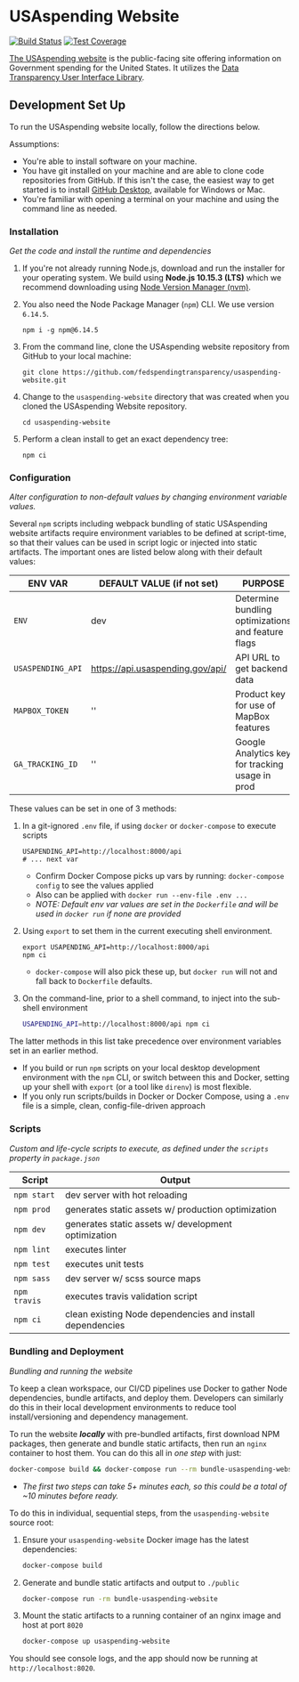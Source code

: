 # USAspending Website

[![Build Status](https://travis-ci.com/fedspendingtransparency/usaspending-website.svg?branch=dev)](https://travis-ci.com/fedspendingtransparency/usaspending-website) [![Test Coverage](https://codeclimate.com/github/fedspendingtransparency/usaspending-website/badges/coverage.svg)](https://codeclimate.com/github/fedspendingtransparency/usaspending-website/coverage)

[The USAspending website](https://www.usaspending.gov/) is the public-facing site offering information on Government spending for the United States. It utilizes the [Data Transparency User Interface Library](https://github.com/fedspendingtransparency/data-transparency-ui).

## Development Set Up
To run the USAspending website locally, follow the directions below.

Assumptions:

* You're able to install software on your machine.
* You have git installed on your machine and are able to clone code repositories from GitHub. If this isn't the case, the easiest way to get started is to install [GitHub Desktop](https://desktop.github.com/ "GitHub desktop"), available for Windows or Mac.
* You're familiar with opening a terminal on your machine and using the command line as needed.

### Installation
_Get the code and install the runtime and dependencies_

1. If you're not already running Node.js, download and run the installer for your operating system. We build using **Node.js 10.15.3 (LTS)** which we recommend downloading using [Node Version Manager (nvm)](https://github.com/nvm-sh/nvm).
2. You also need the Node Package Manager (`npm`) CLI. We use version `6.14.5`.

    ```shell
    npm i -g npm@6.14.5
    ```
3. From the command line, clone the USAspending website repository from GitHub to your local machine:

    ```shell
    git clone https://github.com/fedspendingtransparency/usaspending-website.git
    ```
4. Change to the `usaspending-website` directory that was created when you cloned the USAspending Website repository.

    ```shell
    cd usaspending-website
    ```

5. Perform a clean install to get an exact dependency tree:

    ```shell
    npm ci
    ```

### Configuration
_Alter configuration to non-default values by changing environment variable values._

Several `npm` scripts including webpack bundling of static USAspending website artifacts require environment variables to be defined at script-time, so that their values can be used in script logic or injected into static artifacts. The important ones are listed below along with their default values:

| ENV VAR           | DEFAULT VALUE (if not set)       | PURPOSE 
|-------------------|----------------------------------|----------------------------------------------------|
| `ENV`             | dev                              | Determine bundling optimizations and feature flags | 
| `USASPENDING_API` | https://api.usaspending.gov/api/ | API URL to get backend data                        |
| `MAPBOX_TOKEN`    | ''                               | Product key for use of MapBox features             |
| `GA_TRACKING_ID`  | ''                               | Google Analytics key for tracking usage in prod    |

These values can be set in one of 3 methods:

1. In a git-ignored `.env` file, if using `docker` or `docker-compose` to execute scripts 

    ```
    USAPENDING_API=http://localhost:8000/api
    # ... next var
    ```
    - Confirm Docker Compose picks up vars by running: `docker-compose config` to see the values applied
    - Also can be applied with `docker run --env-file .env ...`
    - _NOTE: Default env var values are set in the `Dockerfile` and will be used in `docker run` if none are provided_
2. Using `export` to set them in the current executing shell environment.

    ```
    export USAPENDING_API=http://localhost:8000/api
    npm ci
    ```
    - `docker-compose` will also pick these up, but `docker run` will not and fall back to `Dockerfile` defaults.
3. On the command-line, prior to a shell command, to inject into the sub-shell environment

    ```bash
    USAPENDING_API=http://localhost:8000/api npm ci
    ```

The latter methods in this list take precedence over environment variables set in an earlier method. 
- If you build or run `npm` scripts on your local desktop development environment with the `npm` CLI, or switch between this and Docker, setting up your shell with `export` (or a tool like `direnv`) is most flexible. 
- If you only run scripts/builds in Docker or Docker Compose, using a `.env` file is a simple, clean, config-file-driven approach 

### Scripts
_Custom and life-cycle scripts to execute, as defined under the `scripts` property in `package.json`_

| Script       | Output                                                      |
|--------------|-------------------------------------------------------------|
| `npm start`  | dev server with hot reloading                               |
| `npm prod`   | generates static assets w/ production optimization          |
| `npm dev`    | generates static assets w/ development optimization         |
| `npm lint`   | executes linter                                             |
| `npm test`   | executes unit tests                                         |
| `npm sass`   | dev server w/ scss source maps                              |
| `npm travis` | executes travis validation script                           |
| `npm ci`     | clean existing Node dependencies and install dependencies   |

### Bundling and Deployment
_Bundling and running the website_

To keep a clean workspace, our CI/CD pipelines use Docker to gather Node dependencies, bundle artifacts, and deploy them. Developers can similarly do this in their local development environments to reduce tool install/versioning and dependency management.

To run the website _**locally**_ with pre-bundled artifacts, first download NPM packages, then generate and bundle static artifacts, then run an `nginx` container to host them. You can do this all in _one step_ with just:
```bash
docker-compose build && docker-compose run --rm bundle-usaspending-website && docker-compose up usaspending-website
``` 
- _The first two steps can take 5+ minutes each, so this could be a total of ~10 minutes before ready._

To do this in individual, sequential steps, from the `usaspending-website` source root:
1. Ensure your `usaspending-website` Docker image has the latest dependencies:

    ```bash
    docker-compose build
    ```
1. Generate and bundle static artifacts and output to `./public`

    ```bash
    docker-compose run -rm bundle-usaspending-website
    ```
2. Mount the static artifacts to a running container of an nginx image and host at port `8020`

    ```bash
    docker-compose up usaspending-website
    ```

You should see console logs, and the app should now be running at `http://localhost:8020`.
